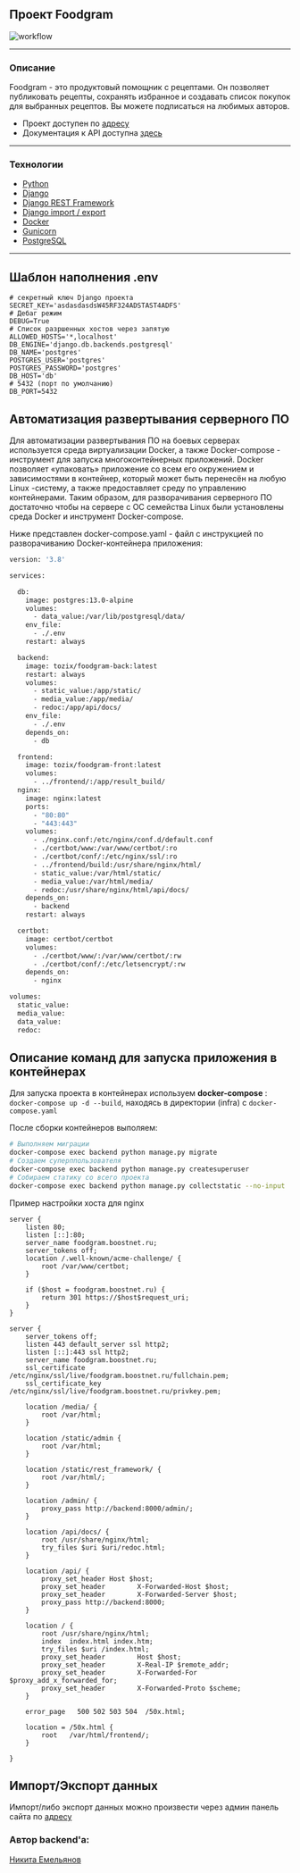 ## Проект Foodgram
![workflow](https://github.com/Tozix/foodgram-project-react/actions/workflows/foodgram.yml/badge.svg)
___
### Описание
Foodgram - это продуктовый помощник с рецептами. Он позволяет публиковать рецепты, сохранять избранное и создавать список покупок для выбранных рецептов. Вы можете подписаться на любимых авторов.

- Проект доступен по [адресу](https://foodgram.boostnet.ru)
- Документация к API доступна [здесь](https://foodgram.boostnet.ru/api/docs/)
___
### Технологии
- [Python]
- [Django]
- [Django REST Framework]
- [Django import / export]
- [Docker]
- [Gunicorn]
- [PostgreSQL]
___

## Шаблон наполнения .env
```
# секретный ключ Django проекта
SECRET_KEY='asdasdasdsW45RF324ADSTAST4ADFS'     
# Дебаг режим
DEBUG=True
# Список разршенных хостов через запятую
ALLOWED_HOSTS='*,localhost' 
DB_ENGINE='django.db.backends.postgresql'
DB_NAME='postgres'
POSTGRES_USER='postgres'
POSTGRES_PASSWORD='postgres'
DB_HOST='db'
# 5432 (порт по умолчанию)
DB_PORT=5432                 

```

## Автоматизация развертывания серверного ПО
Для автоматизации развертывания ПО на боевых серверах используется среда виртуализации Docker, а также Docker-compose - инструмент для запуска многоконтейнерных приложений. Docker позволяет «упаковать» приложение со всем его окружением и зависимостями в контейнер, который может быть перенесён на любую Linux -систему, а также предоставляет среду по управлению контейнерами. Таким образом, для разворачивания серверного ПО достаточно чтобы на сервере с ОС семейства Linux были установлены среда Docker и инструмент Docker-compose.

Ниже представлен docker-compose.yaml - файл с инструкцией по разворачиванию Docker-контейнера приложения:

```Dockerfile
version: '3.8'

services:

  db:
    image: postgres:13.0-alpine
    volumes:
      - data_value:/var/lib/postgresql/data/
    env_file:
      - ./.env
    restart: always

  backend:
    image: tozix/foodgram-back:latest
    restart: always
    volumes:
      - static_value:/app/static/
      - media_value:/app/media/
      - redoc:/app/api/docs/
    env_file:
      - ./.env
    depends_on:
      - db

  frontend:
    image: tozix/foodgram-front:latest
    volumes:
      - ../frontend/:/app/result_build/
  nginx:
    image: nginx:latest
    ports:
      - "80:80"
      - "443:443"
    volumes:
      - ./nginx.conf:/etc/nginx/conf.d/default.conf
      - ./certbot/www:/var/www/certbot/:ro
      - ./certbot/conf/:/etc/nginx/ssl/:ro
      - ../frontend/build:/usr/share/nginx/html/
      - static_value:/var/html/static/
      - media_value:/var/html/media/
      - redoc:/usr/share/nginx/html/api/docs/
    depends_on:
      - backend
    restart: always

  certbot:
    image: certbot/certbot
    volumes:
      - ./certbot/www/:/var/www/certbot/:rw
      - ./certbot/conf/:/etc/letsencrypt/:rw
    depends_on:
      - nginx

volumes:
  static_value:
  media_value:
  data_value:
  redoc:
```



## Описание команд для запуска приложения в контейнерах
Для запуска проекта в контейнерах используем **docker-compose** : ```docker-compose up -d --build```, находясь в директории (infra) с ```docker-compose.yaml```

После сборки контейнеров выполяем:
```bash
# Выполняем миграции
docker-compose exec backend python manage.py migrate
# Создаем суперппользователя
docker-compose exec backend python manage.py createsuperuser
# Собираем статику со всего проекта
docker-compose exec backend python manage.py collectstatic --no-input
```
Пример настройки хоста для nginx
```
server {
    listen 80;
    listen [::]:80;
    server_name foodgram.boostnet.ru;
    server_tokens off;
    location /.well-known/acme-challenge/ {
        root /var/www/certbot;
    }

    if ($host = foodgram.boostnet.ru) {
        return 301 https://$host$request_uri;
    }
}

server {
    server_tokens off;
    listen 443 default_server ssl http2;
    listen [::]:443 ssl http2;
    server_name foodgram.boostnet.ru;
    ssl_certificate /etc/nginx/ssl/live/foodgram.boostnet.ru/fullchain.pem;
    ssl_certificate_key /etc/nginx/ssl/live/foodgram.boostnet.ru/privkey.pem;

    location /media/ {
        root /var/html;
    }

    location /static/admin {
        root /var/html;
    }

    location /static/rest_framework/ {
        root /var/html/;
    }

    location /admin/ {
        proxy_pass http://backend:8000/admin/;
    }

    location /api/docs/ {
        root /usr/share/nginx/html;
        try_files $uri $uri/redoc.html;
    }

    location /api/ {
        proxy_set_header Host $host;
        proxy_set_header        X-Forwarded-Host $host;
        proxy_set_header        X-Forwarded-Server $host;
        proxy_pass http://backend:8000;
    }

    location / {
        root /usr/share/nginx/html;
        index  index.html index.htm;
        try_files $uri /index.html;
        proxy_set_header        Host $host;
        proxy_set_header        X-Real-IP $remote_addr;
        proxy_set_header        X-Forwarded-For $proxy_add_x_forwarded_for;
        proxy_set_header        X-Forwarded-Proto $scheme;
    }
    
    error_page   500 502 503 504  /50x.html;

    location = /50x.html {
        root   /var/html/frontend/;
    }

}

```

## Импорт/Экспорт данных
Импорт/либо экспорт данных можно произвести через админ панель сайта по [адресу](https://foodgram.boostnet.ru/admin/)

### Автор backend'а:
[Никита Емельянов]


[//]: # (Ниже находятся справочные ссылки)

   [Python]: <https://www.python.org/downloads/release/python-370/>
   [Django]: <https://www.djangoproject.com/download/>
   [Django REST Framework]: <https://www.django-rest-framework.org/community/release-notes/>
   [Django import / export]: <https://django-import-export.readthedocs.io/en/latest/>
   [Docker]: <https://www.docker.com/>
   [Gunicorn]: <https://gunicorn.org/>
   [PostgreSQL]:<https://www.postgresql.org/>  
   [Никита Емельянов]: <https://github.com/Tozix>

